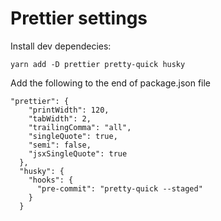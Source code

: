 # Prettier settings

Install dev dependecies:

```
yarn add -D prettier pretty-quick husky
```

Add the following to the end of package.json file

```
"prettier": {
    "printWidth": 120,
    "tabWidth": 2,
    "trailingComma": "all",
    "singleQuote": true,
    "semi": false,
    "jsxSingleQuote": true
  },
  "husky": {
    "hooks": {
      "pre-commit": "pretty-quick --staged"
    }
  }
```
